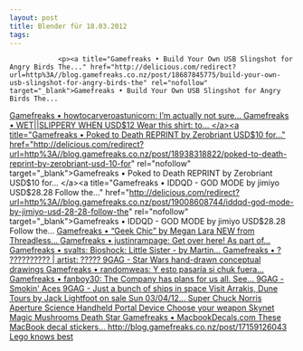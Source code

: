 ```yaml
---
layout: post
title: Blender für 18.03.2012
tags:
---
```



                <p><a title="Gamefreaks • Build Your Own USB Slingshot for Angry Birds The..." href="http://delicious.com/redirect?url=http%3A//blog.gamefreaks.co.nz/post/18687845775/build-your-own-usb-slingshot-for-angry-birds-the" rel="nofollow" target="_blank">Gamefreaks • Build Your Own USB Slingshot for Angry Birds The...
</a><a title="Gamefreaks • howtocarveroastunicorn: I’m actually not sure..." href="http://delicious.com/redirect?url=http%3A//blog.gamefreaks.co.nz/post/18931207298/howtocarveroastunicorn-im-actually-not-sure" rel="nofollow" target="_blank">Gamefreaks • howtocarveroastunicorn: I’m actually not sure...
</a><a title="Gamefreaks • WET||SLIPPERY WHEN USD$12 Wear this shirt: to..." href="http://delicious.com/redirect?url=http%3A//blog.gamefreaks.co.nz/post/18938651632/wet-slippery-when-usd-12-wear-this-shirt-to" rel="nofollow" target="_blank">Gamefreaks • WET||SLIPPERY WHEN USD$12 Wear this shirt: to...
</a><a title="Gamefreaks • Poked to Death REPRINT by Zerobriant USD$10 for..." href="http://delicious.com/redirect?url=http%3A//blog.gamefreaks.co.nz/post/18938318822/poked-to-death-reprint-by-zerobriant-usd-10-for" rel="nofollow" target="_blank">Gamefreaks • Poked to Death REPRINT by Zerobriant USD$10 for...
</a><a title="Gamefreaks • IDDQD - GOD MODE by jimiyo USD$28.28 Follow the..." href="http://delicious.com/redirect?url=http%3A//blog.gamefreaks.co.nz/post/19008608744/iddqd-god-mode-by-jimiyo-usd-28-28-follow-the" rel="nofollow" target="_blank">Gamefreaks • IDDQD - GOD MODE by jimiyo USD$28.28 Follow the...
</a><a title="Gamefreaks • “Geek Chic” by Megan Lara NEW from Threadless..." href="http://delicious.com/redirect?url=http%3A//blog.gamefreaks.co.nz/post/19187530125/geek-chic-by-megan-lara-new-from-threadless" rel="nofollow" target="_blank">Gamefreaks • “Geek Chic” by Megan Lara NEW from Threadless...
</a><a title="Gamefreaks • justinrampage: Get over here! As part of..." href="http://delicious.com/redirect?url=http%3A//blog.gamefreaks.co.nz/post/19246624554/dfromdmksw" rel="nofollow" target="_blank">Gamefreaks • justinrampage: Get over here! As part of...
</a><a title="Gamefreaks • svalts: Bioshock: Little Sister - by Martin..." href="http://delicious.com/redirect?url=http%3A//blog.gamefreaks.co.nz/post/19423818411/bioshock" rel="nofollow" target="_blank">Gamefreaks • svalts: Bioshock: Little Sister - by Martin...
</a><a title="Gamefreaks • ? ?????????? | artist: ?????" href="http://delicious.com/redirect?url=http%3A//blog.gamefreaks.co.nz/post/19408015016/artist" rel="nofollow" target="_blank">Gamefreaks • ? ?????????? | artist: ?????
</a><a title="9GAG - Star Wars hand-drawn conceptual drawings" href="http://delicious.com/redirect?url=http%3A//9gag.com/gag/3130887" rel="nofollow" target="_blank">9GAG - Star Wars hand-drawn conceptual drawings
</a><a title="Gamefreaks • randomweas: Y esto pasaría si chuk fuera..." href="http://delicious.com/redirect?url=http%3A//blog.gamefreaks.co.nz/post/19136215108/randomweas-y-esto-pasaria-si-chuk-fuera" rel="nofollow" target="_blank">Gamefreaks • randomweas: Y esto pasaría si chuk fuera...
</a><a title="Gamefreaks • fanboy30: The Company has plans for us all. See..." href="http://delicious.com/redirect?url=http%3A//blog.gamefreaks.co.nz/post/19138073542/fanboy30-the-company-has-plans-for-us-all-see" rel="nofollow" target="_blank">Gamefreaks • fanboy30: The Company has plans for us all. See...
</a><a title="9GAG - Smokin' Aces" href="http://delicious.com/redirect?url=http%3A//9gag.com/gag/3215305%3Futm_source%3Dfeedburner%26utm_medium%3Dfeed%26utm_campaign%3DFeed%253A%2B9gag%2B%25289GAG%2BRSS%2529" rel="nofollow" target="_blank">9GAG - Smokin' Aces
</a><a title="9GAG - Just a bunch of ships in space" href="http://delicious.com/redirect?url=http%3A//9gag.com/gag/3228447%3Futm_source%3Dfeedburner%26utm_medium%3Dfeed%26utm_campaign%3DFeed%253A%2B9gag%2B%25289GAG%2BRSS%2529" rel="nofollow" target="_blank">9GAG - Just a bunch of ships in space
</a><a title="Visit Arrakis, Dune Tours by Jack Lightfoot on sale Sun 03/04/12..." href="http://delicious.com/redirect?url=http%3A//blog.gamefreaks.co.nz/post/18703838116" rel="nofollow" target="_blank">Visit Arrakis, Dune Tours by Jack Lightfoot on sale Sun 03/04/12...
</a><a title="Super Chuck Norris" href="http://delicious.com/redirect?url=http%3A//feedproxy.google.com/%7Er/9gag/%7E3/_YDetp9iv88/2989250" rel="nofollow" target="_blank">Super Chuck Norris
</a><a title="Aperture Science Handheld Portal Device" href="http://delicious.com/redirect?url=http%3A//blog.gamefreaks.co.nz/post/18406200183/portal-aperture-science-handheld-portal-device" rel="nofollow" target="_blank">Aperture Science Handheld Portal Device
</a><a title="Choose your weapon" href="http://delicious.com/redirect?url=http%3A//blog.gamefreaks.co.nz/post/16786872514" rel="nofollow" target="_blank">Choose your weapon
</a><a title="Skynet" href="http://delicious.com/redirect?url=http%3A//blog.gamefreaks.co.nz/post/16824538997" rel="nofollow" target="_blank">Skynet
</a><a title="Magic Mushrooms" href="http://delicious.com/redirect?url=http%3A//blog.gamefreaks.co.nz/post/16924135886" rel="nofollow" target="_blank">Magic Mushrooms
</a><a title="Death Star" href="http://delicious.com/redirect?url=http%3A//blog.gamefreaks.co.nz/post/16926670319" rel="nofollow" target="_blank">Death Star
</a><a title="Gamefreaks • MacbookDecals.com
These MacBook decal stickers..." href="http://delicious.com/redirect?url=http%3A//blog.gamefreaks.co.nz/post/17158799001" rel="nofollow" target="_blank">Gamefreaks • MacbookDecals.com These MacBook decal stickers...
</a><a title="None" href="http://delicious.com/redirect?url=http%3A//blog.gamefreaks.co.nz/post/17159126043" rel="nofollow" target="_blank"><a href="http://blog.gamefreaks.co.nz/post/17159126043">http://blog.gamefreaks.co.nz/post/17159126043</a>
</a><a title="Lego knows best" href="http://delicious.com/redirect?url=http%3A//feedproxy.google.com/%7Er/9gag/%7E3/w4NXJgqx6CM/2287595" rel="nofollow" target="_blank">Lego knows best</a></p>
